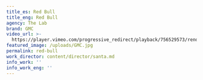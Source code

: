 ```yaml
---
title_es: Red Bull
title_eng: Red Bull
agency: The Lab
brand: GMC
video_url: >-
  https://player.vimeo.com/progressive_redirect/playback/756529573/rendition/1080p/file.mp4?loc=external&log_user=0&signature=e6ff4d0af82c6aab7cf80ab94f818bf9e4a28653c9a2035f3eb3ffae75fece1b
featured_image: /uploads/GMC.jpg
permalink: red-bull
work_director: content/director/santa.md
info_work: ''
info_work_eng: ''
---
```


